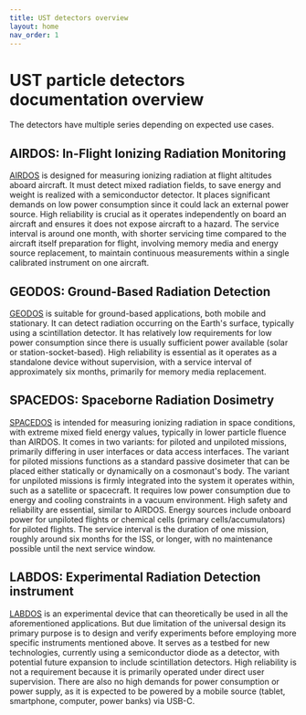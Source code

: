 ```yaml
---
title: UST detectors overview
layout: home
nav_order: 1
---
```


# UST particle detectors documentation overview

The detectors have multiple series depending on expected use cases. 

## AIRDOS: In-Flight Ionizing Radiation Monitoring

[AIRDOS](https://docs.dos.ust.cz/airdos/) is designed for measuring ionizing radiation at flight altitudes aboard aircraft. It must detect mixed radiation fields, to save energy and weight is realized with a semiconductor detector. It places significant demands on low power consumption since it could lack an external power source. High reliability is crucial as it operates independently on board an aircraft and ensures it does not expose aircraft to a hazard. The service interval is around one month, with shorter servicing time compared to the aircraft itself preparation for flight, involving memory media and energy source replacement, to maintain continuous measurements within a single calibrated instrument on one aircraft.

## GEODOS: Ground-Based Radiation Detection

[GEODOS](https://docs.dos.ust.cz/geodos/) is suitable for ground-based applications, both mobile and stationary. It can detect radiation occurring on the Earth's surface, typically using a scintillation detector. It has relatively low requirements for low power consumption since there is usually sufficient power available (solar or station-socket-based). High reliability is essential as it operates as a standalone device without supervision, with a service interval of approximately six months, primarily for memory media replacement.

## SPACEDOS: Spaceborne Radiation Dosimetry

[SPACEDOS](https://docs.dos.ust.cz/spacedos/) is intended for measuring ionizing radiation in space conditions, with extreme mixed field energy values, typically in lower particle fluence than AIRDOS. It comes in two variants: for piloted and unpiloted missions, primarily differing in user interfaces or data access interfaces. The variant for piloted missions functions as a standard passive dosimeter that can be placed either statically or dynamically on a cosmonaut's body. The variant for unpiloted missions is firmly integrated into the system it operates within, such as a satellite or spacecraft. It requires low power consumption due to energy and cooling constraints in a vacuum environment. High safety and reliability are essential, similar to AIRDOS. Energy sources include onboard power for unpiloted flights or chemical cells (primary cells/accumulators) for piloted flights. The service interval is the duration of one mission, roughly around six months for the ISS, or longer, with no maintenance possible until the next service window.

## LABDOS: Experimental Radiation Detection instrument

[LABDOS](https://docs.dos.ust.cz/labdos/) is an experimental device that can theoretically be used in all the aforementioned applications. But due limitation of the universal design its primary purpose is to design and verify experiments before employing more specific instruments mentioned above. It serves as a testbed for new technologies, currently using a semiconductor diode as a detector, with potential future expansion to include scintillation detectors. High reliability is not a requirement because it is primarily operated under direct user supervision. There are also no high demands for power consumption or power supply, as it is expected to be powered by a mobile source (tablet, smartphone, computer, power banks) via USB-C.
